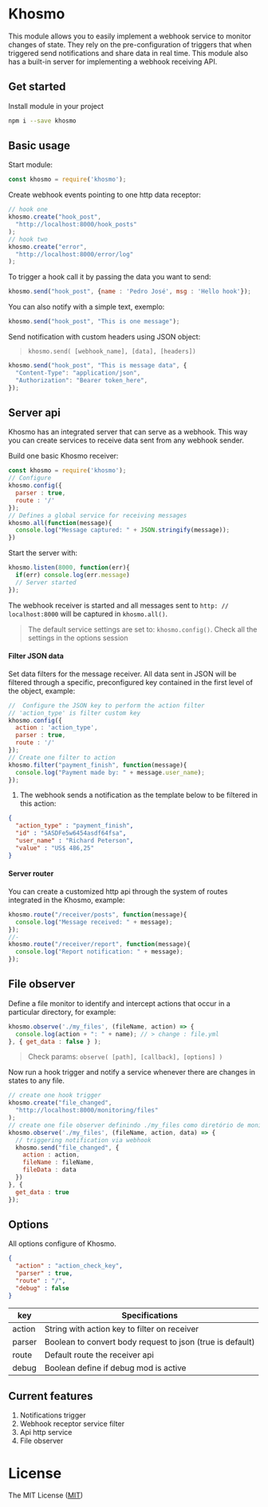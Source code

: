 Khosmo
===========================

This module allows you to easily implement a webhook service to monitor changes of state. They rely on the pre-configuration of triggers that when triggered send notifications and share data in real time. This module also has a built-in server for implementing a webhook receiving API.

## Get started

Install module in your project

```sh
npm i --save khosmo
```

## Basic usage
Start module:
```js
const khosmo = require('khosmo');
```
Create webhook events pointing to one http data receptor:
```js
// hook one
khosmo.create("hook_post",
  "http://localhost:8000/hook_posts"
);
// hook two
khosmo.create("error",
  "http://localhost:8000/error/log"
);
```

To trigger a hook call it by passing the data you want to send:
```js
khosmo.send("hook_post", {name : 'Pedro José', msg : 'Hello hook'});
```
You can also notify with a simple text, exemplo:
```js
khosmo.send("hook_post", "This is one message");
```

Send notification with custom headers using JSON object:

> ```khosmo.send( [webhook_name], [data], [headers])```

```js
khosmo.send("hook_post", "This is message data", {
  "Content-Type": "application/json",
  "Authorization": "Bearer token_here",
});
```
## Server api
Khosmo has an integrated server that can serve as a webhook. This way you can create services to receive data sent from any webhook sender.

Build one basic Khosmo receiver:
```js
const khosmo = require('khosmo');
// Configure
khosmo.config({
  parser : true,
  route : '/'
});
// Defines a global service for receiving messages
khosmo.all(function(message){
  console.log("Message captured: " + JSON.stringify(message));
})
```
Start the server with:
```js
khosmo.listen(8000, function(err){
  if(err) console.log(err.message)
  // Server started
});
```

The webhook receiver is started and all messages sent to ```http: // localhost:8000``` will be captured in ```khosmo.all()```.

>The default service settings are set to: ```khosmo.config()```. Check all the settings in the options session

#### Filter JSON data

Set data filters for the message receiver. All data sent in JSON will be filtered through a specific, preconfigured key contained in the first level of the object, example:

```js
//  Configure the JSON key to perform the action filter
// 'action_type' is filter custom key
khosmo.config({
  action : 'action_type',
  parser : true,
  route : '/'
});
// Create one filter to action
khosmo.filter("payment_finish", function(message){
  console.log("Payment made by: " + message.user_name);
});
```

1. The webhook sends a notification as the template below to be filtered in this action:

```json
{
  "action_type" : "payment_finish",
  "id" : "5ASDFe5w6454asdf64fsa",
  "user_name" : "Richard Peterson",
  "value" : "US$ 486,25"
}
```


#### Server router
You can create a customized http api through the system of routes integrated in the Khosmo, example:

```js
khosmo.route("/receiver/posts", function(message){
  console.log("Message received: " + message);
});
//-
khosmo.route("/receiver/report", function(message){
  console.log("Report notification: " + message);
});
```

## File observer
Define a file monitor to identify and intercept actions that occur in a particular directory, for example:
```js
khosmo.observe('./my_files', (fileName, action) => {
  console.log(action + ": " + name); // > change : file.yml
}, { get_data : false } );
```

> Check params: ```observe( [path], [callback], [options] )```

Now run a hook trigger and notify a service whenever there are changes in states to any file.

```js
// create one hook trigger
khosmo.create("file_changed",
  "http://localhost:8000/monitoring/files"
);
// create one file observer definindo ./my_files como diretório de monitoramento
khosmo.observe('./my_files', (fileName, action, data) => {
  // triggering notification via webhook
  khosmo.send("file_changed", {
    action : action,
    fileName : fileName,
    fileData : data
  })
}, {
  get_data : true
});
```
## Options
All options configure of Khosmo.
```JSON
{
  "action" : "action_check_key",
  "parser" : true,
  "route" : "/",
  "debug" : false
}
```

| key    | Specifications                                            |
|--------|-----------------------------------------------------------|
| action | String with action key to filter on receiver              |
| parser | Boolean to convert body request to json (true is default) |
| route  | Default route the receiver api                            |
| debug  | Boolean define if debug mod is active                     |

## Current features

1. Notifications trigger
2. Webhook receptor service filter
3. Api http service
4. File observer

License
=======

The MIT License ([MIT](LICENSE))
